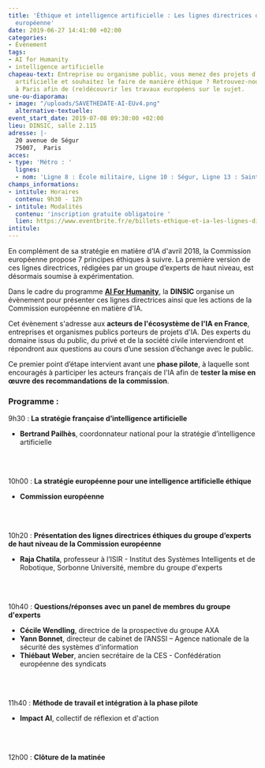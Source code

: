 ```yaml
---
title: 'Éthique et intelligence artificielle : Les lignes directrices de la Commission
  européenne'
date: 2019-06-27 14:41:00 +02:00
categories:
- Évènement
tags:
- AI for Humanity
- intelligence artificielle
chapeau-text: Entreprise ou organisme public, vous menez des projets d'intelligence
  artificielle et souhaitez le faire de manière éthique ? Retrouvez-nous le 8 juillet
  à Paris afin de (re)découvrir les travaux européens sur le sujet.
une-ou-diaporama:
- image: "/uploads/SAVETHEDATE-AI-EUv4.png"
  alternative-textuelle:
event_start_date: 2019-07-08 09:30:00 +02:00
lieu: DINSIC, salle 2.115
adresse: |-
  20 avenue de Ségur
  75007,  Paris
acces:
- type: 'Métro : '
  lignes:
  - nom: 'Ligne 8 : École militaire, Ligne 10 : Ségur, Ligne 13 : Saint-François-Xavier'
champs_informations:
- intitule: Horaires
  contenu: 9h30 - 12h
- intitule: Modalités
  contenu: 'inscription gratuite obligatoire '
  lien: https://www.eventbrite.fr/e/billets-ethique-et-ia-les-lignes-directrices-de-la-commission-europeenne-62917916181
intitule:
---
```


En complément de sa stratégie en matière d’IA d'avril 2018, la Commission européenne propose 7 principes éthiques à suivre. La première version de ces lignes directrices, rédigées par un groupe d’experts de haut niveau, est désormais soumise à expérimentation.

Dans le cadre du programme **[AI For Humanity](https://www.aiforhumanity.fr/)**, la **DINSIC** organise un évènement pour présenter ces lignes directrices ainsi que les actions de la Commission européenne en matière d'IA.

Cet évènement s'adresse aux **acteurs de l'écosystème de l'IA en France**, entreprises et organismes publics porteurs de projets d'IA.
Des experts du domaine issus du public, du privé et de la société civile interviendront et répondront aux questions au cours d’une session d’échange avec le public.

Ce premier point d’étape intervient avant une **phase pilote**, à laquelle sont encouragés à participer les acteurs français de l'IA afin de **tester la mise en œuvre des recommandations de la commission**.
<br>
### Programme :

9h30 : **La stratégie française d’intelligence artificielle**
* **Bertrand Pailhès**, coordonnateur national pour la stratégie d’intelligence artificielle
<br>
<br>

10h00 : **La stratégie européenne pour une intelligence artificielle éthique**
 * **Commission européenne**
<br>
<br>

10h20 : **Présentation des lignes directrices éthiques du groupe d’experts de haut niveau de la Commission européenne**
 * **Raja Chatila**, professeur à l’ISIR - Institut des Systèmes Intelligents et de Robotique, Sorbonne Université, membre du groupe d'experts
<br>
<br>

10h40 : **Questions/réponses avec un panel de membres du groupe d'experts**
 * **Cécile Wendling**, directrice de la prospective du groupe AXA
 * **Yann Bonnet**, directeur de cabinet de l’ANSSI – Agence nationale de la sécurité des systèmes d'information
 * **Thiébaut Weber**, ancien secrétaire de la CES - Confédération européenne des syndicats
<br>
<br>

11h40 : **Méthode de travail et intégration à la phase pilote**
 * **Impact AI**, collectif de réflexion et d'action
<br>
<br>

12h00 : **Clôture de la matinée**



